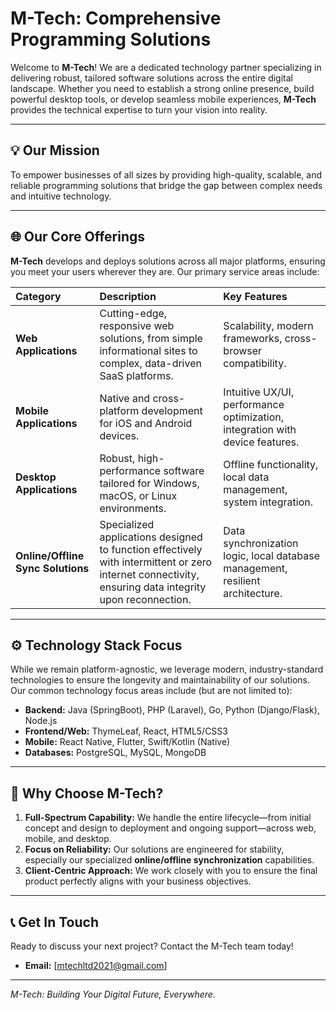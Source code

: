 # M-Tech: Comprehensive Programming Solutions

Welcome to **M-Tech**! We are a dedicated technology partner specializing in delivering robust, tailored software solutions across the entire digital landscape. Whether you need to establish a strong online presence, build powerful desktop tools, or develop seamless mobile experiences, **M-Tech** provides the technical expertise to turn your vision into reality.

---

## 💡 Our Mission

To empower businesses of all sizes by providing high-quality, scalable, and reliable programming solutions that bridge the gap between complex needs and intuitive technology.

---

## 🌐 Our Core Offerings

**M-Tech** develops and deploys solutions across all major platforms, ensuring you meet your users wherever they are. Our primary service areas include:

| Category | Description | Key Features |
| :--- | :--- | :--- |
| **Web Applications** | Cutting-edge, responsive web solutions, from simple informational sites to complex, data-driven SaaS platforms. | Scalability, modern frameworks, cross-browser compatibility. |
| **Mobile Applications** | Native and cross-platform development for iOS and Android devices. | Intuitive UX/UI, performance optimization, integration with device features. |
| **Desktop Applications** | Robust, high-performance software tailored for Windows, macOS, or Linux environments. | Offline functionality, local data management, system integration. |
| **Online/Offline Sync Solutions** | Specialized applications designed to function effectively with intermittent or zero internet connectivity, ensuring data integrity upon reconnection. | Data synchronization logic, local database management, resilient architecture. |

---

## ⚙️ Technology Stack Focus

While we remain platform-agnostic, we leverage modern, industry-standard technologies to ensure the longevity and maintainability of our solutions. Our common technology focus areas include (but are not limited to):

* **Backend:** Java (SpringBoot), PHP (Laravel), Go, Python (Django/Flask), Node.js
* **Frontend/Web:** ThymeLeaf, React, HTML5/CSS3
* **Mobile:** React Native, Flutter, Swift/Kotlin (Native)
* **Databases:** PostgreSQL, MySQL, MongoDB

---

## 🚀 Why Choose M-Tech?

1.  **Full-Spectrum Capability:** We handle the entire lifecycle—from initial concept and design to deployment and ongoing support—across web, mobile, and desktop.
2.  **Focus on Reliability:** Our solutions are engineered for stability, especially our specialized **online/offline synchronization** capabilities.
3.  **Client-Centric Approach:** We work closely with you to ensure the final product perfectly aligns with your business objectives.

---

## 📞 Get In Touch

Ready to discuss your next project? Contact the M-Tech team today!

* **Email:** [mtechltd2021@gmail.com]

---

*M-Tech: Building Your Digital Future, Everywhere.*
